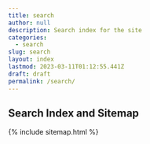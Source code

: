 ```yaml
---
title: search
author: null
description: Search index for the site
categories:
  - search
slug: search
layout: index
lastmod: 2023-03-11T01:12:55.441Z
draft: draft
permalink: /search/
---
```


## Search Index and Sitemap

{% include sitemap.html %}
